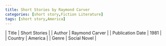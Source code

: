 ```yaml
---
title: Short Stories by Raymond Carver
categories: [short story,Fiction Literature]
tags: [short story,America]
---
```

        
| Title | Short Stories  |
| Author |  Raymond Carver  |
| Publication Date | 1981   |
| Country | America |
| Genre | Social Novel  |
        